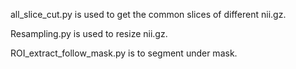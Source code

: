 all_slice_cut.py is used to get the common slices of different nii.gz.


Resampling.py is used to resize nii.gz.


ROI_extract_follow_mask.py is to segment under mask.
